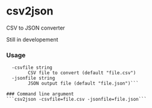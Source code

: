 # csv2json
CSV to JSON converter 

Still in developement

### Usage

```csv2json
  -csvfile string
    	CSV file to convert (default "file.csv")
  -jsonfile string
    	JSON output file (default "file.json")```

### Command line argument
```csv2json -csvfile=file.csv -jsonfile=file.json```